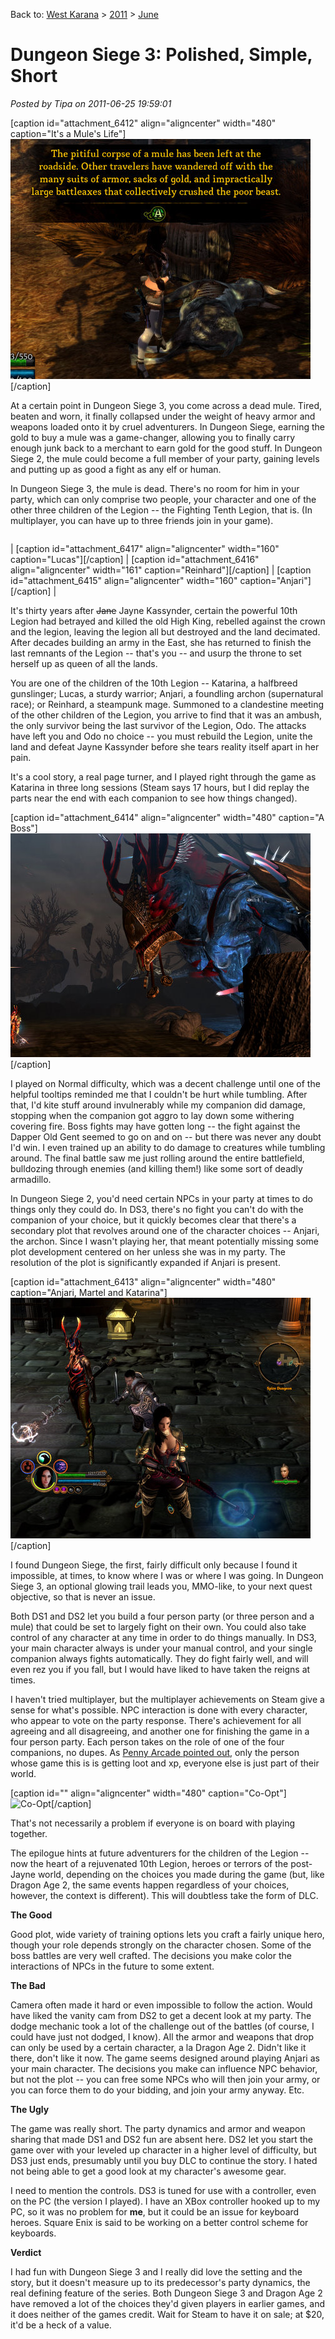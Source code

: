 Back to: [West Karana](/posts/westkarana.md) > [2011](/posts/2011/westkarana.md) > [June](./westkarana.md)
# Dungeon Siege 3: Polished, Simple, Short

*Posted by Tipa on 2011-06-25 19:59:01*

[caption id="attachment\_6412" align="aligncenter" width="480" caption="It's a Mule's Life"][![](../../../uploads/2011/06/Dungeon-Siege-III-2011-06-24-22-37-50-06.jpg "It's a Mule's Life")](../../../uploads/2011/06/Dungeon-Siege-III-2011-06-24-22-37-50-06.jpg)[/caption]

At a certain point in Dungeon Siege 3, you come across a dead mule. Tired, beaten and worn, it finally collapsed under the weight of heavy armor and weapons loaded onto it by cruel adventurers. In Dungeon Siege, earning the gold to buy a mule was a game-changer, allowing you to finally carry enough junk back to a merchant to earn gold for the good stuff. In Dungeon Siege 2, the mule could become a full member of your party, gaining levels and putting up as good a fight as any elf or human.

In Dungeon Siege 3, the mule is dead. There's no room for him in your party, which can only comprise two people, your character and one of the other three children of the Legion -- the Fighting Tenth Legion, that is. (In multiplayer, you can have up to three friends join in your game).




|  |  |  |
| --- | --- | --- |
| 
[caption id="attachment\_6417" align="aligncenter" width="160" caption="Lucas"][/caption]
 | 
[caption id="attachment\_6416" align="aligncenter" width="161" caption="Reinhard"][/caption]
 | 
[caption id="attachment\_6415" align="aligncenter" width="160" caption="Anjari"][/caption]
 |



It's thirty years after ~~Jane~~ Jayne Kassynder, certain the powerful 10th Legion had betrayed and killed the old High King, rebelled against the crown and the legion, leaving the legion all but destroyed and the land decimated. After decades building an army in the East, she has returned to finish the last remnants of the Legion -- that's you -- and usurp the throne to set herself up as queen of all the lands.

You are one of the children of the 10th Legion -- Katarina, a halfbreed gunslinger; Lucas, a sturdy warrior; Anjari, a foundling archon (supernatural race); or Reinhard, a steampunk mage. Summoned to a clandestine meeting of the other children of the Legion, you arrive to find that it was an ambush, the only survivor being the last survivor of the Legion, Odo. The attacks have left you and Odo no choice -- you must rebuild the Legion, unite the land and defeat Jayne Kassynder before she tears reality itself apart in her pain.

It's a cool story, a real page turner, and I played right through the game as Katarina in three long sessions (Steam says 17 hours, but I did replay the parts near the end with each companion to see how things changed).

[caption id="attachment\_6414" align="aligncenter" width="480" caption="A Boss"][![](../../../uploads/2011/06/Dungeon-Siege-III-2011-06-25-17-46-56-44.jpg "A Boss")](../../../uploads/2011/06/Dungeon-Siege-III-2011-06-25-17-46-56-44.jpg)[/caption]

I played on Normal difficulty, which was a decent challenge until one of the helpful tooltips reminded me that I couldn't be hurt while tumbling. After that, I'd kite stuff around invulnerably while my companion did damage, stopping when the companion got aggro to lay down some withering covering fire. Boss fights may have gotten long -- the fight against the Dapper Old Gent seemed to go on and on -- but there was never any doubt I'd win. I even trained up an ability to do damage to creatures while tumbling around. The final battle saw me just rolling around the entire battlefield, bulldozing through enemies (and killing them!) like some sort of deadly armadillo.

In Dungeon Siege 2, you'd need certain NPCs in your party at times to do things only they could do. In DS3, there's no fight you can't do with the companion of your choice, but it quickly becomes clear that there's a secondary plot that revolves around one of the character choices -- Anjari, the archon. Since I wasn't playing her, that meant potentially missing some plot development centered on her unless she was in my party. The resolution of the plot is significantly expanded if Anjari is present.

[caption id="attachment\_6413" align="aligncenter" width="480" caption="Anjari, Martel and Katarina"]![](../../../uploads/2011/06/Dungeon-Siege-III-2011-06-25-17-32-48-64.jpg "Anjari, Martel and Katarina")[/caption]

I found Dungeon Siege, the first, fairly difficult only because I found it impossible, at times, to know where I was or where I was going. In Dungeon Siege 3, an optional glowing trail leads you, MMO-like, to your next quest objective, so that is never an issue.

Both DS1 and DS2 let you build a four person party (or three person and a mule) that could be set to largely fight on their own. You could also take control of any character at any time in order to do things manually. In DS3, your main character always is under your manual control, and your single companion always fights automatically. They do fight fairly well, and will even rez you if you fall, but I would have liked to have taken the reigns at times.

I haven't tried multiplayer, but the multiplayer achievements on Steam give a sense for what's possible. NPC interaction is done with every character, who appear to vote on the party response. There's achievement for all agreeing and all disagreeing, and another one for finishing the game in a four person party. Each person takes on the role of one of the four companions, no dupes. As [Penny Arcade pointed out](http://www.penny-arcade.com/comic/2011/6/22/), only the person whose game this is is getting loot and xp, everyone else is just part of their world. 

[caption id="" align="aligncenter" width="480" caption="Co-Opt"]![Co-Opt](http://art.penny-arcade.com/photos/i-B2C3Rr8/0/L/i-B2C3Rr8-L.jpg "Co-Opt")[/caption]

That's not necessarily a problem if everyone is on board with playing together.

The epilogue hints at future adventurers for the children of the Legion -- now the heart of a rejuvenated 10th Legion, heroes or terrors of the post-Jayne world, depending on the choices you made during the game (but, like Dragon Age 2, the same events happen regardless of your choices, however, the context is different). This will doubtless take the form of DLC.

**The Good**

Good plot, wide variety of training options lets you craft a fairly unique hero, though your role depends strongly on the character chosen. Some of the boss battles are very well crafted. The decisions you make color the interactions of NPCs in the future to some extent.

**The Bad**

Camera often made it hard or even impossible to follow the action. Would have liked the vanity cam from DS2 to get a decent look at my party. The dodge mechanic took a lot of the challenge out of the battles (of course, I could have just not dodged, I know). All the armor and weapons that drop can only be used by a certain character, a la Dragon Age 2. Didn't like it there, don't like it now. The game seems designed around playing Anjari as your main character. The decisions you make can influence NPC behavior, but not the plot -- you can free some NPCs who will then join your army, or you can force them to do your bidding, and join your army anyway. Etc.

**The Ugly**

The game was really short. The party dynamics and armor and weapon sharing that made DS1 and DS2 fun are absent here. DS2 let you start the game over with your leveled up character in a higher level of difficulty, but DS3 just ends, presumably until you buy DLC to continue the story. I hated not being able to get a good look at my character's awesome gear.

I need to mention the controls. DS3 is tuned for use with a controller, even on the PC (the version I played). I have an XBox controller hooked up to my PC, so it was no problem for **me**, but it could be an issue for keyboard heroes. Square Enix is said to be working on a better control scheme for keyboards.

**Verdict**

I had fun with Dungeon Siege 3 and I really did love the setting and the story, but it doesn't measure up to its predecessor's party dynamics, the real defining feature of the series. Both Dungeon Siege 3 and Dragon Age 2 have removed a lot of the choices they'd given players in earlier games, and it does neither of the games credit. Wait for Steam to have it on sale; at $20, it'd be a heck of a value.

